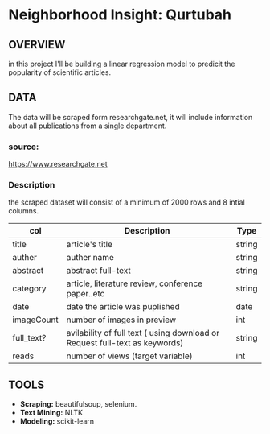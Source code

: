 # Neighborhood Insight: Qurtubah



## OVERVIEW
in this project I'll be building a linear regression model to predicit the popularity of scientific articles. 

## DATA
The data will be scraped form researchgate.net, it will include information about all publications from a single department. 
### source:
https://www.researchgate.net

### Description 
the scraped dataset will consist of a minimum of 2000 rows and 8 intial columns.

| col | Description | Type |
| --- | --- | --- |
| title | article's title | string 
| auther| auther name | string 
| abstract | abstract full-text  | string
| category| article, literature review, conference paper..etc | string
| date | date the article was puplished | date
| imageCount | number of images in preview | int
| full_text? | avilability of full text ( using download or Request full-text as keywords) | string
| reads | number of views (target variable)| int



## TOOLS  
- **Scraping:** beautifulsoup, selenium. 
- **Text Mining:** NLTK
- **Modeling:** scikit-learn 
